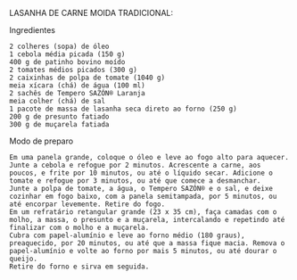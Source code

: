 LASANHA DE CARNE MOIDA TRADICIONAL:


Ingredientes

    2 colheres (sopa) de óleo
    1 cebola média picada (150 g)
    400 g de patinho bovino moído
    2 tomates médios picados (300 g)
    2 caixinhas de polpa de tomate (1040 g)
    meia xícara (chá) de água (100 ml)
    2 sachês de Tempero SAZÓN® Laranja
    meia colher (chá) de sal
    1 pacote de massa de lasanha seca direto ao forno (250 g)
    200 g de presunto fatiado
    300 g de muçarela fatiada

Modo de preparo

    Em uma panela grande, coloque o óleo e leve ao fogo alto para aquecer. Junte a cebola e refogue por 2 minutos. Acrescente a carne, aos poucos, e frite por 10 minutos, ou até o líquido secar. Adicione o tomate e refogue por 3 minutos, ou até que comece a desmanchar.
    Junte a polpa de tomate, a água, o Tempero SAZÓN® e o sal, e deixe cozinhar em fogo baixo, com a panela semitampada, por 5 minutos, ou até encorpar levemente. Retire do fogo.
    Em um refratário retangular grande (23 x 35 cm), faça camadas com o molho, a massa, o presunto e a muçarela, intercalando e repetindo até finalizar com o molho e a muçarela.
    Cubra com papel-alumínio e leve ao forno médio (180 graus), preaquecido, por 20 minutos, ou até que a massa fique macia. Remova o papel-alumínio e volte ao forno por mais 5 minutos, ou até dourar o queijo.
    Retire do forno e sirva em seguida.

